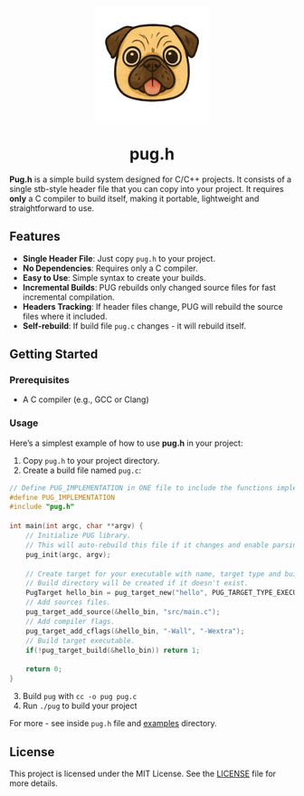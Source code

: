 <div align="center">
  <img src="logo.png" width="200">

# pug.h

</div>

**Pug.h** is a simple build system designed for C/C++ projects.
It consists of a single stb-style header file that you can copy into your project.
It requires **only** a C compiler to build itself, making it portable, lightweight and straightforward to use.

## Features

- **Single Header File**: Just copy `pug.h` to your project.
- **No Dependencies**: Requires only a C compiler.
- **Easy to Use**: Simple syntax to create your builds.
- **Incremental Builds**: PUG rebuilds only changed source files for fast incremental compilation.
- **Headers Tracking**: If header files change, PUG will rebuild the source files where it included.
- **Self-rebuild**: If build file `pug.c` changes - it will rebuild itself.

## Getting Started

### Prerequisites

- A C compiler (e.g., GCC or Clang)

### Usage

Here’s a simplest example of how to use **pug.h** in your project:

1. Copy `pug.h` to your project directory.
2. Create a build file named `pug.c`:

```c
// Define PUG_IMPLEMENTATION in ONE file to include the functions implementation.
#define PUG_IMPLEMENTATION
#include "pug.h"

int main(int argc, char **argv) {
    // Initialize PUG library.
    // This will auto-rebuild this file if it changes and enable parsing of command line arguments.
    pug_init(argc, argv);

    // Create target for your executable with name, target type and build directory.
    // Build directory will be created if it doesn't exist.
    PugTarget hello_bin = pug_target_new("hello", PUG_TARGET_TYPE_EXECUTABLE, "build");
    // Add sources files.
    pug_target_add_source(&hello_bin, "src/main.c");
    // Add compiler flags.
    pug_target_add_cflags(&hello_bin, "-Wall", "-Wextra");
    // Build target executable.
    if(!pug_target_build(&hello_bin)) return 1;

    return 0;
}
```

3. Build `pug` with `cc -o pug pug.c`
4. Run `./pug` to build your project

For more - see inside `pug.h` file and [examples](examples) directory.

## License

This project is licensed under the MIT License. See the [LICENSE](LICENSE) file for more details.
